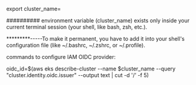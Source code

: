 export cluster_name=<CLUSTER-NAME>

########## environment variable (cluster_name) exists only inside your current terminal session (your shell, like bash, zsh, etc.).

*********-----To make it permanent, you have to add it into your shell's configuration file (like ~/.bashrc, ~/.zshrc, or ~/.profile).



commands to configure IAM OIDC provider:

oidc_id=$(aws eks describe-cluster --name $cluster_name --query "cluster.identity.oidc.issuer" --output text | cut -d '/' -f 5) 

